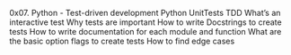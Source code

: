0x07. Python - Test-driven development
Python
UnitTests
TDD
What’s an interactive test
Why tests are important
How to write Docstrings to create tests
How to write documentation for each module and function
What are the basic option flags to create tests
How to find edge cases
